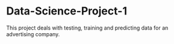 # Data-Science-Project-1
This project deals with testing, training and predicting data for an advertising company.
